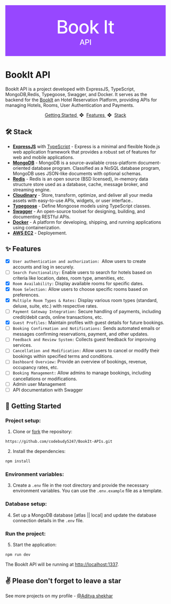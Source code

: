 <div align="center">
<a href="https://talentuzz.vercel.app">
<img src="./banner.png">
</a>
</div>

# BookIt API

BookIt API is a project developed with ExpressJS, TypeScript, MongoDB,Redis, Typegoose, Swagger, and Docker. It serves as the backend for the [BookIt](https://github.com) an Hotel Reservation Platform, providing APIs for managing Hotels, Rooms, User Authentication and Payments.

<div align="center">
    <a href="#-getting-started">
        Getting Started
    </a>
    <span>&nbsp;❖&nbsp;</span>
    <a href="#-features">
        Features
    </a>
    <span>&nbsp;❖&nbsp;</span>
    <a href="#%EF%B8%8F-stack">
        Stack
    </a>
</div>


## 🛠️ Stack

- **[ExpressJS](https://expressjs.com/)** with [TypeScript](https://www.typescriptlang.org/) - Express is a minimal and flexible Node.js web application framework that provides a robust set of features for web and mobile applications.
- **[MongoDB](https://www.mongodb.com/)** - MongoDB is a source-available cross-platform document-oriented database program. Classified as a NoSQL database program, MongoDB uses JSON-like documents with optional schemas.
- **[Redis](https://redis.io/)** - Redis is an open source (BSD licensed), in-memory data structure store used as a database, cache, message broker, and streaming engine.
- **[Cloudinary](https://cloudinary.com/)** - Store, transform, optimize, and deliver all your media assets with easy-to-use APIs, widgets, or user interface..
- **[Typegoose](https://typegoose.github.io/typegoose/)** - Define Mongoose models using TypeScript classes.
- **[Swagger](https://swagger.io/)** - An open-source toolset for designing, building, and documenting RESTful APIs.
- **[Docker](https://www.docker.com/)** - A platform for developing, shipping, and running applications using containerization.
- **[AWS EC2](https://aws.amazon.com/pm/ec2/?gclid=CjwKCAiAsIGrBhAAEiwAEzMlCzO6ZAQnMTi432RVXBKrtWS9XBasp3OyP9noTNOcZTWanwPXWTyqYRoCWdEQAvD_BwE&trk=32f4fbd0-ffda-4695-a60c-8857fab7d0dd&sc_channel=ps&ef_id=CjwKCAiAsIGrBhAAEiwAEzMlCzO6ZAQnMTi432RVXBKrtWS9XBasp3OyP9noTNOcZTWanwPXWTyqYRoCWdEQAvD_BwE:G:s&s_kwcid=AL!4422!3!476942909971!e!!g!!aws%20ec2!11539707735!118057053088)** - Deployement.

## ✨ Features

- [x] ```User authentication and authorization: ```Allow users to create accounts and log in securely.
- [ ] ```Search Functionality:``` Enable users to search for hotels based on criteria like location, dates, room type, amenities, etc.
- [x] ```Room Availability:``` Display available rooms for specific dates.
- [x] ```Room Selection:``` Allow users to choose specific rooms based on preferences.
- [x] ```Multiple Room Types & Rates:``` Display various room types (standard, deluxe, suite, etc.) with respective rates.
- [ ] ```Payment Gateway Integration:``` Secure handling of payments, including credit/debit cards, online transactions, etc.
- [x] ```Guest Profiles:``` Maintain profiles with guest details for future bookings.
- [ ] ```Booking Confirmation and Notifications:``` Sends automated emails or messages confirming reservations, payment, and other updates.
- [ ] ```Feedback and Review System:``` Collects guest feedback for improving services.
- [ ] ```Cancellation and Modification:``` Allow users to cancel or modify their bookings within specified terms and conditions.
- [ ] ```Dashboard Overview:``` Provide an overview of bookings, revenue, occupancy rates, etc.
- [ ] ```Booking Management:``` Allow admins to manage bookings, including cancellations or modifications.
- [ ] Admin user Management
- [ ] API documentation with Swagger

## 🚀 Getting Started

### **Project setup:**

1. Clone or [fork](https://github.com/codebudy5247/BookIt-APIs.git) the repository:

```bash
https://github.com/codebudy5247/BookIt-APIs.git
```

2. Install the dependencies:

```bash
npm install
```

### **Environment variables:**

3. Create a `.env` file in the root directory and provide the necessary environment variables. You can use the `.env.example` file as a template.

### **Database setup:**

4. Set up a MongoDB database [atlas || local] and update the database connection details in the `.env` file.

### **Run the project:**

5. Start the application:

```bash
npm run dev
```

The BookIt API will be running at [http://localhost:1337](http://localhost:1337).

## ✌ Please don't forget to leave a star

See more projects on my profile - [@Aditya shekhar](https://github.com/codebudy5247)

